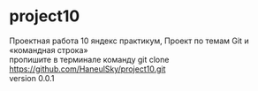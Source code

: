 # project10  
Проектная работа 10 яндекс практикум, Проект по темам Git и «командная строка»  
пропишите в терминале команду git clone https://github.com/HaneulSky/project10.git  
version 0.0.1